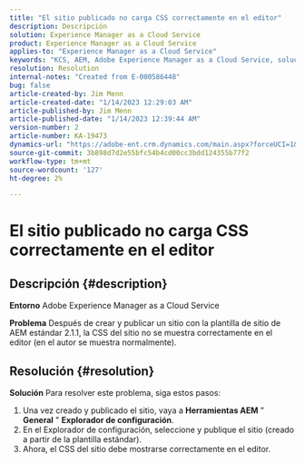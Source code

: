```yaml
---
title: "El sitio publicado no carga CSS correctamente en el editor"
description: Descripción
solution: Experience Manager as a Cloud Service
product: Experience Manager as a Cloud Service
applies-to: "Experience Manager as a Cloud Service"
keywords: "KCS, AEM, Adobe Experience Manager as a Cloud Service, solución de problemas, sitio publicado, sin cargar CSS, editor"
resolution: Resolution
internal-notes: "Created from E-000586448"
bug: false
article-created-by: Jim Menn
article-created-date: "1/14/2023 12:29:03 AM"
article-published-by: Jim Menn
article-published-date: "1/14/2023 12:39:44 AM"
version-number: 2
article-number: KA-19473
dynamics-url: "https://adobe-ent.crm.dynamics.com/main.aspx?forceUCI=1&pagetype=entityrecord&etn=knowledgearticle&id=87196a6e-a293-ed11-aad1-6045bd0065f9"
source-git-commit: 3b898d7d2e55bfc54b4cd00cc3bdd124355b77f2
workflow-type: tm+mt
source-wordcount: '127'
ht-degree: 2%

---
```


# El sitio publicado no carga CSS correctamente en el editor

## Descripción {#description}


<b>Entorno</b>
Adobe Experience Manager as a Cloud Service

<b>Problema</b>
Después de crear y publicar un sitio con la plantilla de sitio de AEM estándar 2.1.1, la CSS del sitio no se muestra correctamente en el editor (en el autor se muestra normalmente).


## Resolución {#resolution}


<b>Solución</b>
Para resolver este problema, siga estos pasos:

1. Una vez creado y publicado el sitio, vaya a <b>Herramientas AEM</b> &quot; <b>General</b> &quot; <b>Explorador de configuración</b>.
2. En el Explorador de configuración, seleccione y publique el sitio (creado a partir de la plantilla estándar).
3. Ahora, el CSS del sitio debe mostrarse correctamente en el editor.

